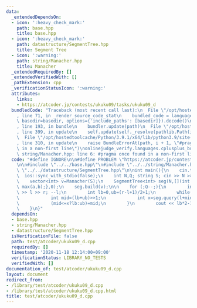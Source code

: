 ```yaml
---
data:
  _extendedDependsOn:
  - icon: ':heavy_check_mark:'
    path: base.hpp
    title: base.hpp
  - icon: ':heavy_check_mark:'
    path: datastructure/SegmentTree.hpp
    title: Segment Tree
  - icon: ':warning:'
    path: string/Manacher.hpp
    title: Manacher
  _extendedRequiredBy: []
  _extendedVerifiedWith: []
  _pathExtension: cpp
  _verificationStatusIcon: ':warning:'
  attributes:
    links:
    - https://atcoder.jp/contests/ukuku09/tasks/ukuku09_d
  bundledCode: "Traceback (most recent call last):\n  File \"/opt/hostedtoolcache/Python/3.9.1/x64/lib/python3.9/site-packages/onlinejudge_verify/documentation/build.py\"\
    , line 71, in _render_source_code_stat\n    bundled_code = language.bundle(stat.path,\
    \ basedir=basedir, options={'include_paths': [basedir]}).decode()\n  File \"/opt/hostedtoolcache/Python/3.9.1/x64/lib/python3.9/site-packages/onlinejudge_verify/languages/cplusplus.py\"\
    , line 193, in bundle\n    bundler.update(path)\n  File \"/opt/hostedtoolcache/Python/3.9.1/x64/lib/python3.9/site-packages/onlinejudge_verify/languages/cplusplus_bundle.py\"\
    , line 399, in update\n    self.update(self._resolve(pathlib.Path(included), included_from=path))\n\
    \  File \"/opt/hostedtoolcache/Python/3.9.1/x64/lib/python3.9/site-packages/onlinejudge_verify/languages/cplusplus_bundle.py\"\
    , line 310, in update\n    raise BundleErrorAt(path, i + 1, \"#pragma once found\
    \ in a non-first line\")\nonlinejudge_verify.languages.cplusplus_bundle.BundleErrorAt:\
    \ string/Manacher.hpp: line 6: #pragma once found in a non-first line\n"
  code: "#define IGNORE\n\n#define PROBLEM \"https://atcoder.jp/contests/ukuku09/tasks/ukuku09_d\"\
    \n\n#include \"../../base.hpp\"\n#include \"../../string/Manacher.hpp\"\n#include\
    \ \"../../datastructure/SegmentTree.hpp\"\n\nint main(){\n    cin.tie(0);\n  \
    \  ios::sync_with_stdio(false);\n    int N,Q; string S; cin >> N >> Q >> S;\n\n\
    \    vector<int> v=Manacher(S);\n    SegmentTree<int> seg(N,[](int a,int b){return\
    \ max(a,b);},0);\n    seg.build(v);\n\n    for (;Q--;){\n        int l,r; cin\
    \ >> l >> r; --l;\n        int lb=0,ub=(r-l+1)/2+1;\n        while(ub-lb>1){\n\
    \            int mid=(lb+ub)>>1;\n            int x=seg.query(l+mid-1,r-mid+1);\n\
    \            (mid<=x?lb:ub)=mid;\n        }\n        cout << lb*2-1 << '\\n';\n\
    \    }\n}"
  dependsOn:
  - base.hpp
  - string/Manacher.hpp
  - datastructure/SegmentTree.hpp
  isVerificationFile: false
  path: test/atcoder/ukuku09_d.cpp
  requiredBy: []
  timestamp: '2020-11-18 12:14:00+09:00'
  verificationStatus: LIBRARY_NO_TESTS
  verifiedWith: []
documentation_of: test/atcoder/ukuku09_d.cpp
layout: document
redirect_from:
- /library/test/atcoder/ukuku09_d.cpp
- /library/test/atcoder/ukuku09_d.cpp.html
title: test/atcoder/ukuku09_d.cpp
---
```

